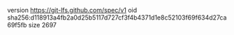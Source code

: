 version https://git-lfs.github.com/spec/v1
oid sha256:d118913a4fb2a0d25b5117d727cf3f4b4371d1e8c52103f69f634d27ca69f5fb
size 2697
